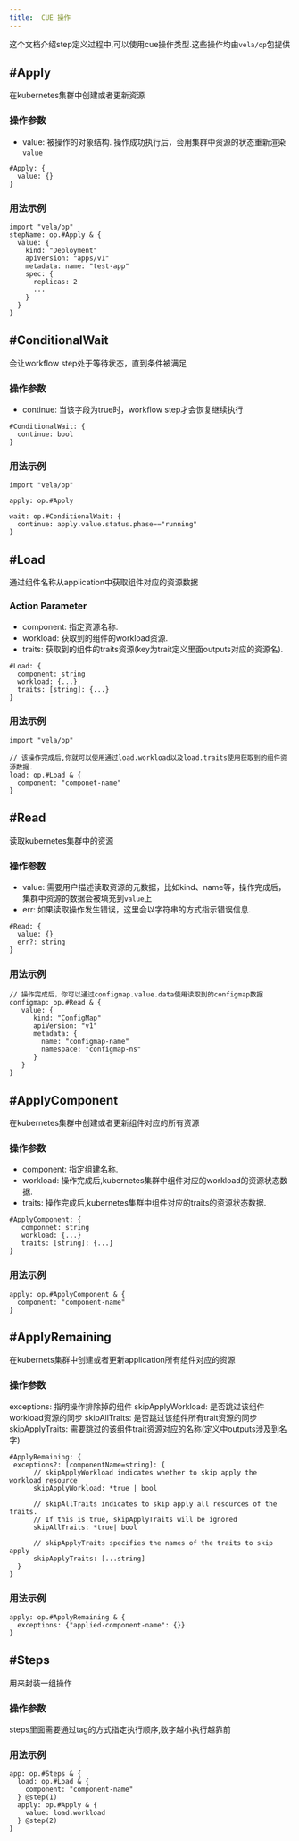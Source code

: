 ```yaml
---
title:  CUE 操作
---
```


这个文档介绍step定义过程中,可以使用cue操作类型.这些操作均由`vela/op`包提供

## #Apply
在kubernetes集群中创建或者更新资源
### 操作参数
- value: 被操作的对象结构. 操作成功执行后，会用集群中资源的状态重新渲染`value`
```
#Apply: {
  value: {}
}
```
### 用法示例
```
import "vela/op"
stepName: op.#Apply & {
  value: {
    kind: "Deployment"
    apiVersion: "apps/v1"
    metadata: name: "test-app"
    spec: { 
      replicas: 2
      ...
    }
  }
}
```
## #ConditionalWait
会让workflow step处于等待状态，直到条件被满足
### 操作参数
- continue: 当该字段为true时，workflow step才会恢复继续执行
```
#ConditionalWait: {
  continue: bool
}
```
### 用法示例
```
import "vela/op"

apply: op.#Apply

wait: op.#ConditionalWait: {
  continue: apply.value.status.phase=="running"
}
```
## #Load
通过组件名称从application中获取组件对应的资源数据
### Action Parameter
- component: 指定资源名称.
- workload: 获取到的组件的workload资源.
- traits: 获取到的组件的traits资源(key为trait定义里面outputs对应的资源名).
```
#Load: {
  component: string
  workload: {...}
  traits: [string]: {...}
}
```
### 用法示例
```
import "vela/op"

// 该操作完成后,你就可以使用通过load.workload以及load.traits使用获取到的组件资源数据.
load: op.#Load & {
  component: "componet-name"
}
```
## #Read
读取kubernetes集群中的资源
### 操作参数
- value: 需要用户描述读取资源的元数据，比如kind、name等，操作完成后，集群中资源的数据会被填充到`value`上
- err: 如果读取操作发生错误，这里会以字符串的方式指示错误信息.
```
#Read: {
  value: {}
  err?: string
}
```
### 用法示例
```
// 操作完成后，你可以通过configmap.value.data使用读取到的configmap数据
configmap: op.#Read & {
   value: {
      kind: "ConfigMap"
      apiVersion: "v1"
      metadata: {
        name: "configmap-name"
        namespace: "configmap-ns"
      }
   }
}
```
## #ApplyComponent
在kubernetes集群中创建或者更新组件对应的所有资源
### 操作参数
- component: 指定组建名称.
- workload: 操作完成后,kubernetes集群中组件对应的workload的资源状态数据.
- traits: 操作完成后,kubernetes集群中组件对应的traits的资源状态数据.
```
#ApplyComponent: {
   componnet: string
   workload: {...}
   traits: [string]: {...}
}
```
### 用法示例
```
apply: op.#ApplyComponent & {
  component: "component-name"
}
```
## #ApplyRemaining
在kubernets集群中创建或者更新application所有组件对应的资源
### 操作参数
exceptions: 指明操作排除掉的组件
skipApplyWorkload: 是否跳过该组件workload资源的同步
skipAllTraits: 是否跳过该组件所有trait资源的同步
skipApplyTraits: 需要跳过的该组件trait资源对应的名称(定义中outputs涉及到名字)
```
#ApplyRemaining: {
 exceptions?: [componentName=string]: {
      // skipApplyWorkload indicates whether to skip apply the workload resource
      skipApplyWorkload: *true | bool
      
      // skipAllTraits indicates to skip apply all resources of the traits.
      // If this is true, skipApplyTraits will be ignored
      skipAllTraits: *true| bool

      // skipApplyTraits specifies the names of the traits to skip apply
      skipApplyTraits: [...string]
  }
}  
```
### 用法示例
```
apply: op.#ApplyRemaining & {
  exceptions: {"applied-component-name": {}}
}
```
## #Steps
用来封装一组操作
### 操作参数
steps里面需要通过tag的方式指定执行顺序,数字越小执行越靠前
### 用法示例
```
app: op.#Steps & {
  load: op.#Load & {
    component: "component-name"
  } @step(1)
  apply: op.#Apply & {
    value: load.workload
  } @step(2)
}
```
